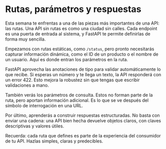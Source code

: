 # Rutas, parámetros y respuestas

Esta semana te enfrentas a una de las piezas más importantes de una API: las rutas. Una API sin rutas es como una ciudad sin calles. Cada endpoint es una puerta de entrada al sistema, y FastAPI te permite definirlas de forma muy sencilla.

Empezamos con rutas estáticas, como `/status`, pero pronto necesitarás capturar información dinámica, como el ID de un producto o el nombre de un usuario. Aquí es donde entran los parámetros en la ruta.

FastAPI aprovecha las anotaciones de tipo para validar automáticamente lo que recibe. Si esperas un número y te llega un texto, la API responderá con un error 422. Esto mejora la robustez sin que tengas que escribir validaciones a mano.

También verás los parámetros de consulta. Estos no forman parte de la ruta, pero aportan información adicional. Es lo que se ve después del símbolo de interrogación en una URL.

Por último, aprenderás a construir respuestas estructuradas. No basta con enviar una cadena: una API bien hecha devuelve objetos claros, con claves descriptivas y valores útiles.

Recuerda: cada ruta que defines es parte de la experiencia del consumidor de tu API. Hazlas simples, claras y predecibles.
